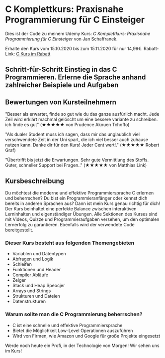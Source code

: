 # C Komplettkurs: Praxisnahe Programmierung für C Einsteiger

Dies ist der Code zu meinem Udemy Kurs:
*C Komplettkurs: Praxisnahe Programmierung für C Einsteiger* von Jan Schaffranek.

Erhalte den Kurs vom 15.10.2020 bis zum 15.11.2020 für nur 14,99€.
Rabatt-Link: [C Kurs im Rabatt](https://www.udemy.com/course/c-programmierung-praxisnaher-komplettkurs-fur-einsteiger/?couponCode=FRANNECK_OCT_2020)

## Schritt-für-Schritt Einstieg in das C Programmieren. Erlerne die Sprache anhand zahlreicher Beispiele und Aufgaben

## Bewertungen von Kursteilnehmern

"Besser als erwartet, finde so gut wie du das ganze ausfürlich macht. Jede Zeil wird erklärt machmal gelöscht um eine bessere variante zu schreiben. ich finde es gut" (★★★★★ von Prudence Akouen Tchoffo)

"Als dualer Student muss ich sagen, dass mir das unglaublich viel verschwendete Zeit in der Uni spart, die ich viel besser auch zuhause nutzen kann. Danke dir für den Kurs! Jeder Cent wert!." (★★★★★ Robert Graf)

"Übertrifft bis jetzt die Erwartungen. Sehr gute Vermittlung des Stoffs. Guter, schneller Support bei Fragen.." (★★★★★ von Matthias Link)

## Kursbeschreibung

Du möchtest die moderne und effektive Programmiersprache C erlernen und beherrschen?
Du bist ein Programmieranfänger oder kennst dich bereits in anderen Sprachen aus?
Dann ist mein Kurs genau richtig für dich! Der Kurs beinhaltet eine perfekte Balance zwischen interaktiven Lerninhalten und eigenständiger Übungen.
Alle Sektionen des Kurses sind mit Videos, Quizze und Programmieraufgaben versehen, um den optimalen Lernerfolg zu garantieren. Ebenfalls wird der verwendete Code bereitgestellt.

### Dieser Kurs besteht aus folgenden Themengebieten

- Variablen und Datentypen
- Abfragen und Logik
- Schleifen
- Funktionen und Header
- Compiler Abläufe
- Zeiger
- Stack und Heap Speocjer
- Arrays und Strings
- Strukturen und Dateien
- Datenstrukturen

### Warum sollte man die C Programmierung beherrschen?

- C ist eine schnelle und effektive Programmiersprache
- Bietet die Möglichkeit Low-Level Operationen auszuführen
- Wird von Firmen, wie Amazon und Google für große Projekte eingesetzt

Werde noch heute ein Profi, in der Technologie von Morgen!
Wir sehen uns im Kurs!
